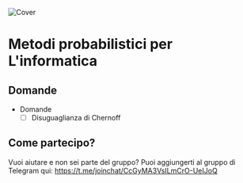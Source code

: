 ![Cover](https://github.com/LucaCappelletti94/various-notes/blob/master/Unimi/Metodi%20probabilistici%20per%20l'informatica/metodi-probabilistici.png?raw=true)

# Metodi probabilistici per L'informatica

## Domande
- Domande
    - [ ] Disuguaglianza di Chernoff

## Come partecipo?
Vuoi aiutare e non sei parte del gruppo? Puoi aggiungerti al gruppo di Telegram qui:  https://t.me/joinchat/CcGyMA3VsILmCrO-UeIJoQ
